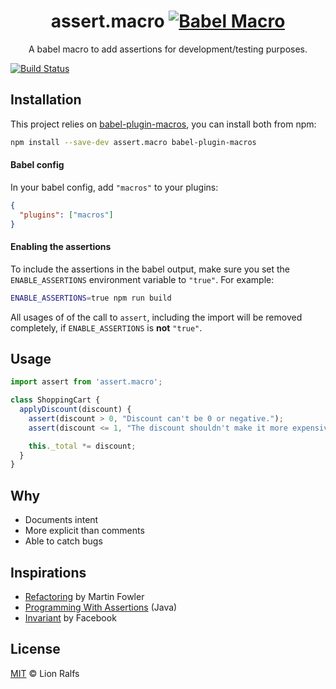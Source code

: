 <div align="center">

# assert.macro [![Babel Macro](https://img.shields.io/badge/babel--macro-%F0%9F%8E%A3-f5da55.svg)](https://github.com/kentcdodds/babel-plugin-macros)

A babel macro to add assertions for development/testing purposes.

</div>

[![Build Status](https://travis-ci.com/lionralfs/assert.macro.svg?branch=master)](https://travis-ci.com/lionralfs/assert.macro)


## Installation

This project relies on [babel-plugin-macros](https://github.com/kentcdodds/babel-plugin-macros), you can install both from npm:

```sh
npm install --save-dev assert.macro babel-plugin-macros
```

#### Babel config

In your babel config, add `"macros"` to your plugins:

```json
{
  "plugins": ["macros"]
}
```

#### Enabling the assertions

To include the assertions in the babel output, make sure you set the `ENABLE_ASSERTIONS` environment variable to `"true"`. For example:

```sh
ENABLE_ASSERTIONS=true npm run build
```

All usages of of the call to `assert`, including the import will be removed completely, if `ENABLE_ASSERTIONS` is **not** `"true"`.

## Usage

```js
import assert from 'assert.macro';

class ShoppingCart {
  applyDiscount(discount) {
    assert(discount > 0, "Discount can't be 0 or negative.");
    assert(discount <= 1, "The discount shouldn't make it more expensive.");

    this._total *= discount;
  }
}
```

## Why

- Documents intent
- More explicit than comments
- Able to catch bugs

## Inspirations

- [Refactoring](https://martinfowler.com/books/refactoring.html) by Martin Fowler
- [Programming With Assertions](https://docs.oracle.com/javase/8/docs/technotes/guides/language/assert.html) (Java)
- [Invariant](https://github.com/zertosh/invariant) by Facebook

## License

[MIT](LICENSE) © Lion Ralfs
